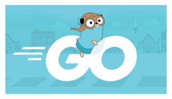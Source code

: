 [![Watch the video](https://github.com/Ouroboros-Tech/modul-pembelajaran/blob/main/image/Basic%20Operation.jpeg?raw=true)](https://drive.google.com/file/d/10Z3yAvYunalQ1fJ5S0JtihZpqmgZYW62/preview)
